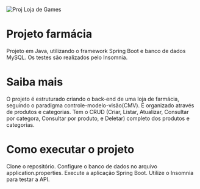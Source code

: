 ![Proj Loja de Games](https://github.com/saraalb/CRUD-Farmacia/assets/89718750/9a76328d-347b-4990-ac59-fa3f0708c15b)

# Projeto farmácia
Projeto em Java, utilizando o framework Spring Boot e banco de dados MySQL. Os testes são realizados pelo Insomnia.

# Saiba mais
O projeto é estruturado criando o back-end de uma loja de farmácia, seguindo o paradigma controle-modelo-visão(CMV). É organizado através de produtos e categorias. Tem o CRUD (Criar, Listar, Atualizar, Consultar por categora, Consultar por produto, e Deletar) completo dos produtos e categorias.

# Como executar o projeto
Clone o repositório.
Configure o banco de dados no arquivo application.properties. 
Execute a aplicação Spring Boot.
Utilize o Insomnia para testar a API.
